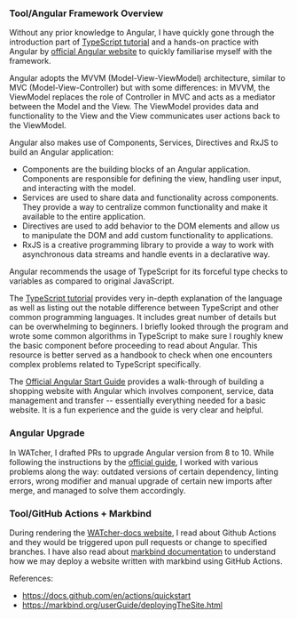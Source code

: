 ### Tool/Angular Framework Overview

Without any prior knowledge to Angular, I have quickly gone through the introduction part of [TypeScript tutorial](https://www.typescriptlang.org/docs/handbook/intro.html) and a hands-on practice with Angular by [official Angular website](https://angular.io/start) to quickly familiarise myself with the framework.

Angular adopts the MVVM (Model-View-ViewModel) architecture, similar to MVC (Model-View-Controller) but with some differences: in MVVM, the ViewModel replaces the role of Controller in MVC and acts as a mediator between the Model and the View. The ViewModel provides data and functionality to the View and the View communicates user actions back to the ViewModel.

Angular also makes use of Components, Services, Directives and RxJS to build an Angular application:

- Components are the building blocks of an Angular application. Components are responsible for defining the view, handling user input, and interacting with the model.
- Services are used to share data and functionality across components. They provide a way to centralize common functionality and make it available to the entire application.
- Directives are used to add behavior to the DOM elements and allow us to manipulate the DOM and add custom functionality to applications.
- RxJS is a creative programming library to provide a way to work with asynchronous data streams and handle events in a declarative way.

Angular recommends the usage of TypeScript for its forceful type checks to variables as compared to original JavaScript.

The [TypeScript tutorial](https://www.typescriptlang.org/docs/handbook/intro.html) provides very in-depth explanation of the language as well as listing out the notable difference between TypeScript and other common programming languages. It includes great number of details but can be overwhelming to beginners. I briefly looked through the program and wrote some common algorithms in TypeScript to make sure I roughly knew the basic component before proceeding to read about Angular. This resource is better served as a handbook to check when one encounters complex problems related to TypeScript specifically.

The [Official Angular Start Guide](https://angular.io/start) provides a walk-through of building a shopping website with Angular which involves component, service, data management and transfer -- essentially everything needed for a basic website. It is a fun experience and the guide is very clear and helpful.

### Angular Upgrade

In WATcher, I drafted PRs to upgrade Angular version from 8 to 10. While following the instructions by the [official guide](https://update.angular.io/), I worked with various problems along the way: outdated versions of certain dependency, linting errors, wrong modifier and manual upgrade of certain new imports after merge, and managed to solve them accordingly.

### Tool/GitHub Actions + Markbind

During rendering the [WATcher-docs website](https://catcher-org.github.io/WATcher-docs/), I read about Github Actions and they would be triggered upon pull requests or change to specified branches. I have also read about [markbind documentation](https://markbind.org/userGuide/deployingTheSite.html) to understand how we may deploy a website written with markbind using GitHub Actions.

References:
- https://docs.github.com/en/actions/quickstart
- https://markbind.org/userGuide/deployingTheSite.html

